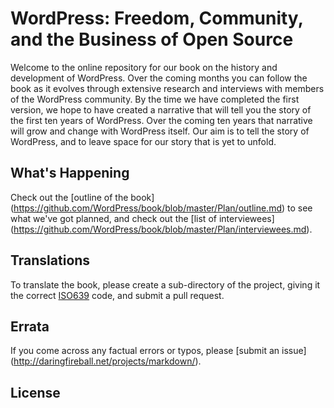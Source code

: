 # WordPress: Freedom, Community, and the Business of Open Source

Welcome to the online repository for our book on the history and development of WordPress. Over the coming months you can follow the book as it evolves through extensive research and interviews with members of the WordPress community. By the time we have completed the first version, we hope to have created a narrative that will tell you the story of the first ten years of WordPress. Over the coming ten years that narrative will grow and change with WordPress itself. Our aim is to tell the story of WordPress, and to leave space for our story that is yet to unfold.

## What's Happening

Check out the [outline of the book] (https://github.com/WordPress/book/blob/master/Plan/outline.md) to see what we've got planned, and check out the [list of interviewees] (https://github.com/WordPress/book/blob/master/Plan/interviewees.md).

## Translations

To translate the book, please create a sub-directory of the project, giving it the correct [ISO639](http://en.wikipedia.org/wiki/List_of_ISO_639-1_codes) code, and submit a pull request.

## Errata 

If you come across any factual errors or typos, please [submit an issue] (http://daringfireball.net/projects/markdown/).

## License

